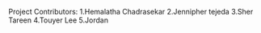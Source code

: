 Project Contributors:
1.Hemalatha Chadrasekar
2.Jennipher tejeda
3.Sher Tareen
4.Touyer Lee
5.Jordan
